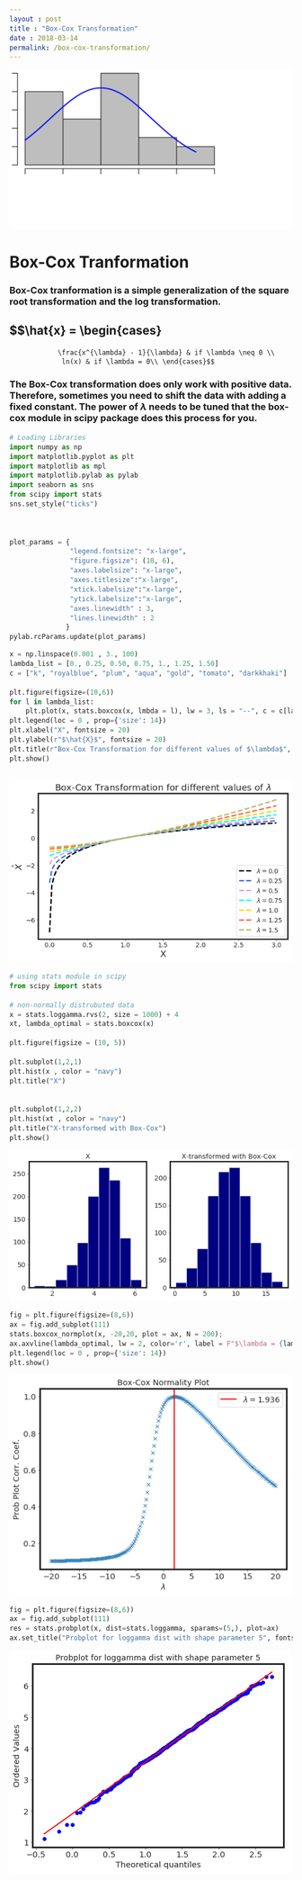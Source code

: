 ```yaml
---
layout : post
title : "Box-Cox Transformation"
date : 2018-03-14
permalink: /box-cox-transformation/
---
```

![glass-header](/images/boxcox-header.png)
# Box-Cox Tranformation

### Box-Cox tranformation is a simple generalization of the square root transformation and the log transformation.

## $$\hat{x} = \begin{cases}
                \frac{x^{\lambda} - 1}{\lambda} & if \lambda \neq 0 \\
                 ln(x) & if \lambda = 0\\ \end{cases}$$
                 
### The Box-Cox transformation does only work with positive data. Therefore, sometimes you need to shift the data with adding a fixed constant. The power of $\lambda$ needs to be tuned that the box-cox module in scipy package does this process for you.


```python
# Loading Libraries
import numpy as np
import matplotlib.pyplot as plt
import matplotlib as mpl
import matplotlib.pylab as pylab
import seaborn as sns
from scipy import stats
sns.set_style("ticks")



plot_params = {
               "legend.fontsize": "x-large",
               "figure.figsize": (10, 6),
               "axes.labelsize": "x-large",
               "axes.titlesize":"x-large",
               "xtick.labelsize":"x-large",
               "ytick.labelsize":"x-large",
               "axes.linewidth" : 3,
               "lines.linewidth" : 2
              }
pylab.rcParams.update(plot_params)

```


```python
x = np.linspace(0.001 , 3., 100)
lambda_list = [0., 0.25, 0.50, 0.75, 1., 1.25, 1.50]
c = ["k", "royalblue", "plum", "aqua", "gold", "tomato", "darkkhaki"]

plt.figure(figsize=(10,6))
for l in lambda_list:
    plt.plot(x, stats.boxcox(x, lmbda = l), lw = 3, ls = "--", c = c[lambda_list.index(l)], label = F"$\lambda = {l}$")
plt.legend(loc = 0 , prop={'size': 14})
plt.xlabel("X", fontsize = 20)
plt.ylabel(r"$\hat{X}$", fontsize = 20)
plt.title(r"Box-Cox Transformation for different values of $\lambda$", fontsize = 20)
plt.show()
    
```


![png](/notebooks/box-cox-transformation_files/output_2_0.png)



```python
# using stats module in scipy
from scipy import stats

# non-normally distrubuted data
x = stats.loggamma.rvs(2, size = 1000) + 4
xt, lambda_optimal = stats.boxcox(x)

plt.figure(figsize = (10, 5))

plt.subplot(1,2,1)
plt.hist(x , color = "navy")
plt.title("X")


plt.subplot(1,2,2)
plt.hist(xt , color = "navy")
plt.title("X-transformed with Box-Cox")
plt.show()


```


![png](/notebooks/box-cox-transformation_files/output_3_0.png)



```python
fig = plt.figure(figsize=(8,6))
ax = fig.add_subplot(111)
stats.boxcox_normplot(x, -20,20, plot = ax, N = 200);
ax.axvline(lambda_optimal, lw = 2, color='r', label = F"$\lambda = {lambda_optimal:.4}$");
plt.legend(loc = 0 , prop={'size': 14})
plt.show()

```


![png](/notebooks/box-cox-transformation_files/output_4_0.png)



```python
fig = plt.figure(figsize=(8,6))
ax = fig.add_subplot(111)
res = stats.probplot(x, dist=stats.loggamma, sparams=(5,), plot=ax)
ax.set_title("Probplot for loggamma dist with shape parameter 5", fontsize = 14);
```


![png](/notebooks/box-cox-transformation_files/output_5_0.png)



```python

```
